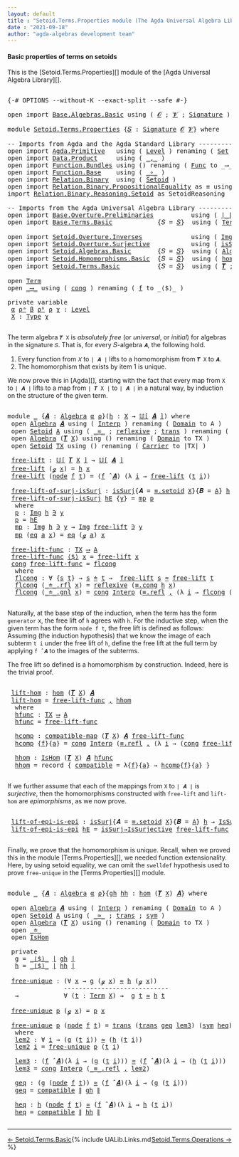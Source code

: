 ```yaml
---
layout: default
title : "Setoid.Terms.Properties module (The Agda Universal Algebra Library)"
date : "2021-09-18"
author: "agda-algebras development team"
---
```


#### <a id="basic-properties">Basic properties of terms on setoids</a>

This is the [Setoid.Terms.Properties][] module of the [Agda Universal Algebra Library][].

<pre class="Agda">

<a id="342" class="Symbol">{-#</a> <a id="346" class="Keyword">OPTIONS</a> <a id="354" class="Pragma">--without-K</a> <a id="366" class="Pragma">--exact-split</a> <a id="380" class="Pragma">--safe</a> <a id="387" class="Symbol">#-}</a>

<a id="392" class="Keyword">open</a> <a id="397" class="Keyword">import</a> <a id="404" href="Base.Algebras.Basic.html" class="Module">Base.Algebras.Basic</a> <a id="424" class="Keyword">using</a> <a id="430" class="Symbol">(</a> <a id="432" href="Base.Algebras.Basic.html#1160" class="Generalizable">𝓞</a> <a id="434" class="Symbol">;</a> <a id="436" href="Base.Algebras.Basic.html#1162" class="Generalizable">𝓥</a> <a id="438" class="Symbol">;</a> <a id="440" href="Base.Algebras.Basic.html#3888" class="Function">Signature</a> <a id="450" class="Symbol">)</a>

<a id="453" class="Keyword">module</a> <a id="460" href="Setoid.Terms.Properties.html" class="Module">Setoid.Terms.Properties</a> <a id="484" class="Symbol">{</a><a id="485" href="Setoid.Terms.Properties.html#485" class="Bound">𝑆</a> <a id="487" class="Symbol">:</a> <a id="489" href="Base.Algebras.Basic.html#3888" class="Function">Signature</a> <a id="499" href="Base.Algebras.Basic.html#1160" class="Generalizable">𝓞</a> <a id="501" href="Base.Algebras.Basic.html#1162" class="Generalizable">𝓥</a><a id="502" class="Symbol">}</a> <a id="504" class="Keyword">where</a>

<a id="511" class="Comment">-- Imports from Agda and the Agda Standard Library ---------------------</a>
<a id="584" class="Keyword">open</a> <a id="589" class="Keyword">import</a> <a id="596" href="Agda.Primitive.html" class="Module">Agda.Primitive</a>   <a id="613" class="Keyword">using</a> <a id="619" class="Symbol">(</a> <a id="621" href="Agda.Primitive.html#597" class="Postulate">Level</a> <a id="627" class="Symbol">)</a> <a id="629" class="Keyword">renaming</a> <a id="638" class="Symbol">(</a> <a id="640" href="Agda.Primitive.html#326" class="Primitive">Set</a> <a id="644" class="Symbol">to</a> <a id="647" class="Primitive">Type</a> <a id="652" class="Symbol">)</a>
<a id="654" class="Keyword">open</a> <a id="659" class="Keyword">import</a> <a id="666" href="Data.Product.html" class="Module">Data.Product</a>     <a id="683" class="Keyword">using</a> <a id="689" class="Symbol">(</a> <a id="691" href="Agda.Builtin.Sigma.html#236" class="InductiveConstructor Operator">_,_</a> <a id="695" class="Symbol">)</a>
<a id="697" class="Keyword">open</a> <a id="702" class="Keyword">import</a> <a id="709" href="Function.Bundles.html" class="Module">Function.Bundles</a> <a id="726" class="Keyword">using</a> <a id="732" class="Symbol">()</a> <a id="735" class="Keyword">renaming</a> <a id="744" class="Symbol">(</a> <a id="746" href="Function.Bundles.html#1868" class="Record">Func</a> <a id="751" class="Symbol">to</a> <a id="754" class="Record">_⟶_</a> <a id="758" class="Symbol">)</a>
<a id="760" class="Keyword">open</a> <a id="765" class="Keyword">import</a> <a id="772" href="Function.Base.html" class="Module">Function.Base</a>    <a id="789" class="Keyword">using</a> <a id="795" class="Symbol">(</a> <a id="797" href="Function.Base.html#1031" class="Function Operator">_∘_</a> <a id="801" class="Symbol">)</a>
<a id="803" class="Keyword">open</a> <a id="808" class="Keyword">import</a> <a id="815" href="Relation.Binary.html" class="Module">Relation.Binary</a>  <a id="832" class="Keyword">using</a> <a id="838" class="Symbol">(</a> <a id="840" href="Relation.Binary.Bundles.html#1009" class="Record">Setoid</a> <a id="847" class="Symbol">)</a>
<a id="849" class="Keyword">open</a> <a id="854" class="Keyword">import</a> <a id="861" href="Relation.Binary.PropositionalEquality.html" class="Module">Relation.Binary.PropositionalEquality</a> <a id="899" class="Symbol">as</a> <a id="902" class="Module">≡</a> <a id="904" class="Keyword">using</a> <a id="910" class="Symbol">(</a><a id="911" href="Agda.Builtin.Equality.html#151" class="Datatype Operator">_≡_</a><a id="914" class="Symbol">)</a>
<a id="916" class="Keyword">import</a> <a id="923" href="Relation.Binary.Reasoning.Setoid.html" class="Module">Relation.Binary.Reasoning.Setoid</a> <a id="956" class="Symbol">as</a> <a id="959" class="Module">SetoidReasoning</a>

<a id="976" class="Comment">-- Imports from the Agda Universal Algebra Library ------------------------------------------------</a>
<a id="1076" class="Keyword">open</a> <a id="1081" class="Keyword">import</a> <a id="1088" href="Base.Overture.Preliminaries.html" class="Module">Base.Overture.Preliminaries</a>          <a id="1125" class="Keyword">using</a> <a id="1131" class="Symbol">(</a> <a id="1133" href="Base.Overture.Preliminaries.html#4397" class="Function Operator">∣_∣</a> <a id="1137" class="Symbol">;</a> <a id="1139" href="Base.Overture.Preliminaries.html#4435" class="Function Operator">∥_∥</a> <a id="1143" class="Symbol">)</a>
<a id="1145" class="Keyword">open</a> <a id="1150" class="Keyword">import</a> <a id="1157" href="Base.Terms.Basic.html" class="Module">Base.Terms.Basic</a>            <a id="1185" class="Symbol">{</a><a id="1186" class="Argument">𝑆</a> <a id="1188" class="Symbol">=</a> <a id="1190" href="Setoid.Terms.Properties.html#485" class="Bound">𝑆</a><a id="1191" class="Symbol">}</a>  <a id="1194" class="Keyword">using</a> <a id="1200" class="Symbol">(</a> <a id="1202" href="Base.Terms.Basic.html#2021" class="Datatype">Term</a> <a id="1207" class="Symbol">)</a>

<a id="1210" class="Keyword">open</a> <a id="1215" class="Keyword">import</a> <a id="1222" href="Setoid.Overture.Inverses.html" class="Module">Setoid.Overture.Inverses</a>             <a id="1259" class="Keyword">using</a> <a id="1265" class="Symbol">(</a> <a id="1267" href="Setoid.Overture.Inverses.html#1769" class="Datatype Operator">Img_∋_</a> <a id="1274" class="Symbol">;</a> <a id="1276" href="Setoid.Overture.Inverses.html#1820" class="InductiveConstructor">eq</a> <a id="1279" class="Symbol">)</a>
<a id="1281" class="Keyword">open</a> <a id="1286" class="Keyword">import</a> <a id="1293" href="Setoid.Overture.Surjective.html" class="Module">Setoid.Overture.Surjective</a>           <a id="1330" class="Keyword">using</a> <a id="1336" class="Symbol">(</a> <a id="1338" href="Setoid.Overture.Surjective.html#1963" class="Function">isSurj</a> <a id="1345" class="Symbol">;</a> <a id="1347" href="Setoid.Overture.Surjective.html#2049" class="Function">IsSurjective</a> <a id="1360" class="Symbol">;</a> <a id="1362" href="Setoid.Overture.Surjective.html#2133" class="Function">isSurj→IsSurjective</a> <a id="1382" class="Symbol">)</a>
<a id="1384" class="Keyword">open</a> <a id="1389" class="Keyword">import</a> <a id="1396" href="Setoid.Algebras.Basic.html" class="Module">Setoid.Algebras.Basic</a>       <a id="1424" class="Symbol">{</a><a id="1425" class="Argument">𝑆</a> <a id="1427" class="Symbol">=</a> <a id="1429" href="Setoid.Terms.Properties.html#485" class="Bound">𝑆</a><a id="1430" class="Symbol">}</a>  <a id="1433" class="Keyword">using</a> <a id="1439" class="Symbol">(</a> <a id="1441" href="Setoid.Algebras.Basic.html#2890" class="Record">Algebra</a> <a id="1449" class="Symbol">;</a> <a id="1451" href="Setoid.Algebras.Basic.html#3636" class="Function Operator">𝕌[_]</a> <a id="1456" class="Symbol">;</a> <a id="1458" href="Setoid.Algebras.Basic.html#4038" class="Function Operator">_̂_</a> <a id="1462" class="Symbol">)</a>
<a id="1464" class="Keyword">open</a> <a id="1469" class="Keyword">import</a> <a id="1476" href="Setoid.Homomorphisms.Basic.html" class="Module">Setoid.Homomorphisms.Basic</a>  <a id="1504" class="Symbol">{</a><a id="1505" class="Argument">𝑆</a> <a id="1507" class="Symbol">=</a> <a id="1509" href="Setoid.Terms.Properties.html#485" class="Bound">𝑆</a><a id="1510" class="Symbol">}</a>  <a id="1513" class="Keyword">using</a> <a id="1519" class="Symbol">(</a> <a id="1521" href="Setoid.Homomorphisms.Basic.html#1980" class="Function">hom</a> <a id="1525" class="Symbol">;</a> <a id="1527" href="Setoid.Homomorphisms.Basic.html#1734" class="Function">compatible-map</a> <a id="1542" class="Symbol">;</a> <a id="1544" href="Setoid.Homomorphisms.Basic.html#1884" class="Record">IsHom</a> <a id="1550" class="Symbol">)</a>
<a id="1552" class="Keyword">open</a> <a id="1557" class="Keyword">import</a> <a id="1564" href="Setoid.Terms.Basic.html" class="Module">Setoid.Terms.Basic</a>          <a id="1592" class="Symbol">{</a><a id="1593" class="Argument">𝑆</a> <a id="1595" class="Symbol">=</a> <a id="1597" href="Setoid.Terms.Properties.html#485" class="Bound">𝑆</a><a id="1598" class="Symbol">}</a>  <a id="1601" class="Keyword">using</a> <a id="1607" class="Symbol">(</a> <a id="1609" href="Setoid.Terms.Basic.html#2932" class="Function">𝑻</a> <a id="1611" class="Symbol">;</a> <a id="1613" href="Setoid.Terms.Basic.html#2061" class="Datatype Operator">_≐_</a>  <a id="1618" class="Symbol">;</a> <a id="1620" href="Setoid.Terms.Basic.html#2296" class="Function">≐-isRefl</a> <a id="1629" class="Symbol">)</a>

<a id="1632" class="Keyword">open</a> <a id="1637" href="Base.Terms.Basic.html#2021" class="Module">Term</a>
<a id="1642" class="Keyword">open</a> <a id="1647" href="Setoid.Terms.Properties.html#754" class="Module">_⟶_</a> <a id="1651" class="Keyword">using</a> <a id="1657" class="Symbol">(</a> <a id="1659" href="Function.Bundles.html#1938" class="Field">cong</a> <a id="1664" class="Symbol">)</a> <a id="1666" class="Keyword">renaming</a> <a id="1675" class="Symbol">(</a> <a id="1677" href="Function.Bundles.html#1919" class="Field">f</a> <a id="1679" class="Symbol">to</a> <a id="1682" class="Field">_⟨$⟩_</a> <a id="1688" class="Symbol">)</a>

<a id="1691" class="Keyword">private</a> <a id="1699" class="Keyword">variable</a>
 <a id="1709" href="Setoid.Terms.Properties.html#1709" class="Generalizable">α</a> <a id="1711" href="Setoid.Terms.Properties.html#1711" class="Generalizable">ρᵃ</a> <a id="1714" href="Setoid.Terms.Properties.html#1714" class="Generalizable">β</a> <a id="1716" href="Setoid.Terms.Properties.html#1716" class="Generalizable">ρᵇ</a> <a id="1719" href="Setoid.Terms.Properties.html#1719" class="Generalizable">ρ</a> <a id="1721" href="Setoid.Terms.Properties.html#1721" class="Generalizable">χ</a> <a id="1723" class="Symbol">:</a> <a id="1725" href="Agda.Primitive.html#597" class="Postulate">Level</a>
 <a id="1732" href="Setoid.Terms.Properties.html#1732" class="Generalizable">X</a> <a id="1734" class="Symbol">:</a> <a id="1736" href="Setoid.Terms.Properties.html#647" class="Primitive">Type</a> <a id="1741" href="Setoid.Terms.Properties.html#1721" class="Generalizable">χ</a>

</pre>

The term algebra `𝑻 X` is *absolutely free* (or *universal*, or *initial*) for algebras in the signature `𝑆`. That is, for every 𝑆-algebra `𝑨`, the following hold.

1. Every function from `𝑋` to `∣ 𝑨 ∣` lifts to a homomorphism from `𝑻 X` to `𝑨`.
2. The homomorphism that exists by item 1 is unique.

We now prove this in [Agda][], starting with the fact that every map from `X` to `∣ 𝑨 ∣` lifts to a map from `∣ 𝑻 X ∣` to `∣ 𝑨 ∣` in a natural way, by induction on the structure of the given term.

<pre class="Agda">

<a id="2268" class="Keyword">module</a> <a id="2275" href="Setoid.Terms.Properties.html#2275" class="Module">_</a> <a id="2277" class="Symbol">{</a><a id="2278" href="Setoid.Terms.Properties.html#2278" class="Bound">𝑨</a> <a id="2280" class="Symbol">:</a> <a id="2282" href="Setoid.Algebras.Basic.html#2890" class="Record">Algebra</a> <a id="2290" href="Setoid.Terms.Properties.html#1709" class="Generalizable">α</a> <a id="2292" href="Setoid.Terms.Properties.html#1719" class="Generalizable">ρ</a><a id="2293" class="Symbol">}(</a><a id="2295" href="Setoid.Terms.Properties.html#2295" class="Bound">h</a> <a id="2297" class="Symbol">:</a> <a id="2299" href="Setoid.Terms.Properties.html#1732" class="Generalizable">X</a> <a id="2301" class="Symbol">→</a> <a id="2303" href="Setoid.Algebras.Basic.html#3636" class="Function Operator">𝕌[</a> <a id="2306" href="Setoid.Terms.Properties.html#2278" class="Bound">𝑨</a> <a id="2308" href="Setoid.Algebras.Basic.html#3636" class="Function Operator">]</a><a id="2309" class="Symbol">)</a> <a id="2311" class="Keyword">where</a>
 <a id="2318" class="Keyword">open</a> <a id="2323" href="Setoid.Algebras.Basic.html#2890" class="Module">Algebra</a> <a id="2331" href="Setoid.Terms.Properties.html#2278" class="Bound">𝑨</a> <a id="2333" class="Keyword">using</a> <a id="2339" class="Symbol">(</a> <a id="2341" href="Setoid.Algebras.Basic.html#2969" class="Field">Interp</a> <a id="2348" class="Symbol">)</a> <a id="2350" class="Keyword">renaming</a> <a id="2359" class="Symbol">(</a> <a id="2361" href="Setoid.Algebras.Basic.html#2947" class="Field">Domain</a> <a id="2368" class="Symbol">to</a> <a id="2371" class="Field">A</a> <a id="2373" class="Symbol">)</a>
 <a id="2376" class="Keyword">open</a> <a id="2381" href="Relation.Binary.Bundles.html#1009" class="Module">Setoid</a> <a id="2388" href="Setoid.Terms.Properties.html#2371" class="Function">A</a> <a id="2390" class="Keyword">using</a> <a id="2396" class="Symbol">(</a> <a id="2398" href="Relation.Binary.Bundles.html#1098" class="Field Operator">_≈_</a> <a id="2402" class="Symbol">;</a> <a id="2404" href="Relation.Binary.Structures.html#1646" class="Function">reflexive</a> <a id="2414" class="Symbol">;</a> <a id="2416" href="Relation.Binary.Structures.html#1620" class="Function">trans</a> <a id="2422" class="Symbol">)</a> <a id="2424" class="Keyword">renaming</a> <a id="2433" class="Symbol">(</a> <a id="2435" href="Relation.Binary.Bundles.html#1072" class="Field">Carrier</a> <a id="2443" class="Symbol">to</a> <a id="2446" class="Field">∣A∣</a> <a id="2450" class="Symbol">)</a>
 <a id="2453" class="Keyword">open</a> <a id="2458" href="Setoid.Algebras.Basic.html#2890" class="Module">Algebra</a> <a id="2466" class="Symbol">(</a><a id="2467" href="Setoid.Terms.Basic.html#2932" class="Function">𝑻</a> <a id="2469" href="Setoid.Terms.Properties.html#2299" class="Bound">X</a><a id="2470" class="Symbol">)</a> <a id="2472" class="Keyword">using</a> <a id="2478" class="Symbol">()</a> <a id="2481" class="Keyword">renaming</a> <a id="2490" class="Symbol">(</a> <a id="2492" href="Setoid.Algebras.Basic.html#2947" class="Field">Domain</a> <a id="2499" class="Symbol">to</a> <a id="2502" class="Field">TX</a> <a id="2505" class="Symbol">)</a>
 <a id="2508" class="Keyword">open</a> <a id="2513" href="Relation.Binary.Bundles.html#1009" class="Module">Setoid</a> <a id="2520" href="Setoid.Terms.Properties.html#2502" class="Function">TX</a> <a id="2523" class="Keyword">using</a> <a id="2529" class="Symbol">()</a> <a id="2532" class="Keyword">renaming</a> <a id="2541" class="Symbol">(</a> <a id="2543" href="Relation.Binary.Bundles.html#1072" class="Field">Carrier</a> <a id="2551" class="Symbol">to</a> <a id="2554" class="Field">∣TX∣</a> <a id="2559" class="Symbol">)</a>

 <a id="2563" href="Setoid.Terms.Properties.html#2563" class="Function">free-lift</a> <a id="2573" class="Symbol">:</a> <a id="2575" href="Setoid.Algebras.Basic.html#3636" class="Function Operator">𝕌[</a> <a id="2578" href="Setoid.Terms.Basic.html#2932" class="Function">𝑻</a> <a id="2580" href="Setoid.Terms.Properties.html#2299" class="Bound">X</a> <a id="2582" href="Setoid.Algebras.Basic.html#3636" class="Function Operator">]</a> <a id="2584" class="Symbol">→</a> <a id="2586" href="Setoid.Algebras.Basic.html#3636" class="Function Operator">𝕌[</a> <a id="2589" href="Setoid.Terms.Properties.html#2278" class="Bound">𝑨</a> <a id="2591" href="Setoid.Algebras.Basic.html#3636" class="Function Operator">]</a>
 <a id="2594" href="Setoid.Terms.Properties.html#2563" class="Function">free-lift</a> <a id="2604" class="Symbol">(</a><a id="2605" href="Base.Terms.Basic.html#2062" class="InductiveConstructor">ℊ</a> <a id="2607" href="Setoid.Terms.Properties.html#2607" class="Bound">x</a><a id="2608" class="Symbol">)</a> <a id="2610" class="Symbol">=</a> <a id="2612" href="Setoid.Terms.Properties.html#2295" class="Bound">h</a> <a id="2614" href="Setoid.Terms.Properties.html#2607" class="Bound">x</a>
 <a id="2617" href="Setoid.Terms.Properties.html#2563" class="Function">free-lift</a> <a id="2627" class="Symbol">(</a><a id="2628" href="Base.Terms.Basic.html#2104" class="InductiveConstructor">node</a> <a id="2633" href="Setoid.Terms.Properties.html#2633" class="Bound">f</a> <a id="2635" href="Setoid.Terms.Properties.html#2635" class="Bound">t</a><a id="2636" class="Symbol">)</a> <a id="2638" class="Symbol">=</a> <a id="2640" class="Symbol">(</a><a id="2641" href="Setoid.Terms.Properties.html#2633" class="Bound">f</a> <a id="2643" href="Setoid.Algebras.Basic.html#4038" class="Function Operator">̂</a> <a id="2645" href="Setoid.Terms.Properties.html#2278" class="Bound">𝑨</a><a id="2646" class="Symbol">)</a> <a id="2648" class="Symbol">(λ</a> <a id="2651" href="Setoid.Terms.Properties.html#2651" class="Bound">i</a> <a id="2653" class="Symbol">→</a> <a id="2655" href="Setoid.Terms.Properties.html#2563" class="Function">free-lift</a> <a id="2665" class="Symbol">(</a><a id="2666" href="Setoid.Terms.Properties.html#2635" class="Bound">t</a> <a id="2668" href="Setoid.Terms.Properties.html#2651" class="Bound">i</a><a id="2669" class="Symbol">))</a>

 <a id="2674" href="Setoid.Terms.Properties.html#2674" class="Function">free-lift-of-surj-isSurj</a> <a id="2699" class="Symbol">:</a> <a id="2701" href="Setoid.Overture.Surjective.html#1963" class="Function">isSurj</a><a id="2707" class="Symbol">{</a><a id="2708" class="Argument">𝑨</a> <a id="2710" class="Symbol">=</a> <a id="2712" href="Relation.Binary.PropositionalEquality.Properties.html#3972" class="Function">≡.setoid</a> <a id="2721" href="Setoid.Terms.Properties.html#2299" class="Bound">X</a><a id="2722" class="Symbol">}{</a><a id="2724" class="Argument">𝑩</a> <a id="2726" class="Symbol">=</a> <a id="2728" href="Setoid.Terms.Properties.html#2371" class="Function">A</a><a id="2729" class="Symbol">}</a> <a id="2731" href="Setoid.Terms.Properties.html#2295" class="Bound">h</a> <a id="2733" class="Symbol">→</a> <a id="2735" href="Setoid.Overture.Surjective.html#1963" class="Function">isSurj</a><a id="2741" class="Symbol">{</a><a id="2742" class="Argument">𝑨</a> <a id="2744" class="Symbol">=</a> <a id="2746" href="Setoid.Terms.Properties.html#2502" class="Function">TX</a><a id="2748" class="Symbol">}{</a><a id="2750" class="Argument">𝑩</a> <a id="2752" class="Symbol">=</a> <a id="2754" href="Setoid.Terms.Properties.html#2371" class="Function">A</a><a id="2755" class="Symbol">}</a> <a id="2757" href="Setoid.Terms.Properties.html#2563" class="Function">free-lift</a>
 <a id="2768" href="Setoid.Terms.Properties.html#2674" class="Function">free-lift-of-surj-isSurj</a> <a id="2793" href="Setoid.Terms.Properties.html#2793" class="Bound">hE</a> <a id="2796" class="Symbol">{</a><a id="2797" href="Setoid.Terms.Properties.html#2797" class="Bound">y</a><a id="2798" class="Symbol">}</a> <a id="2800" class="Symbol">=</a> <a id="2802" href="Setoid.Terms.Properties.html#2842" class="Function">mp</a> <a id="2805" href="Setoid.Terms.Properties.html#2817" class="Function">p</a>
  <a id="2809" class="Keyword">where</a>
  <a id="2817" href="Setoid.Terms.Properties.html#2817" class="Function">p</a> <a id="2819" class="Symbol">:</a> <a id="2821" href="Setoid.Overture.Inverses.html#1769" class="Datatype Operator">Img</a> <a id="2825" href="Setoid.Terms.Properties.html#2295" class="Bound">h</a> <a id="2827" href="Setoid.Overture.Inverses.html#1769" class="Datatype Operator">∋</a> <a id="2829" href="Setoid.Terms.Properties.html#2797" class="Bound">y</a>
  <a id="2833" href="Setoid.Terms.Properties.html#2817" class="Function">p</a> <a id="2835" class="Symbol">=</a> <a id="2837" href="Setoid.Terms.Properties.html#2793" class="Bound">hE</a>
  <a id="2842" href="Setoid.Terms.Properties.html#2842" class="Function">mp</a> <a id="2845" class="Symbol">:</a> <a id="2847" href="Setoid.Overture.Inverses.html#1769" class="Datatype Operator">Img</a> <a id="2851" href="Setoid.Terms.Properties.html#2295" class="Bound">h</a> <a id="2853" href="Setoid.Overture.Inverses.html#1769" class="Datatype Operator">∋</a> <a id="2855" href="Setoid.Terms.Properties.html#2797" class="Bound">y</a> <a id="2857" class="Symbol">→</a> <a id="2859" href="Setoid.Overture.Inverses.html#1769" class="Datatype Operator">Img</a> <a id="2863" href="Setoid.Terms.Properties.html#2563" class="Function">free-lift</a> <a id="2873" href="Setoid.Overture.Inverses.html#1769" class="Datatype Operator">∋</a> <a id="2875" href="Setoid.Terms.Properties.html#2797" class="Bound">y</a>
  <a id="2879" href="Setoid.Terms.Properties.html#2842" class="Function">mp</a> <a id="2882" class="Symbol">(</a><a id="2883" href="Setoid.Overture.Inverses.html#1820" class="InductiveConstructor">eq</a> <a id="2886" href="Setoid.Terms.Properties.html#2886" class="Bound">a</a> <a id="2888" href="Setoid.Terms.Properties.html#2888" class="Bound">x</a><a id="2889" class="Symbol">)</a> <a id="2891" class="Symbol">=</a> <a id="2893" href="Setoid.Overture.Inverses.html#1820" class="InductiveConstructor">eq</a> <a id="2896" class="Symbol">(</a><a id="2897" href="Base.Terms.Basic.html#2062" class="InductiveConstructor">ℊ</a> <a id="2899" href="Setoid.Terms.Properties.html#2886" class="Bound">a</a><a id="2900" class="Symbol">)</a> <a id="2902" href="Setoid.Terms.Properties.html#2888" class="Bound">x</a>

 <a id="2906" href="Setoid.Terms.Properties.html#2906" class="Function">free-lift-func</a> <a id="2921" class="Symbol">:</a> <a id="2923" href="Setoid.Terms.Properties.html#2502" class="Function">TX</a> <a id="2926" href="Setoid.Terms.Properties.html#754" class="Record Operator">⟶</a> <a id="2928" href="Setoid.Terms.Properties.html#2371" class="Function">A</a>
 <a id="2931" href="Setoid.Terms.Properties.html#2906" class="Function">free-lift-func</a> <a id="2946" href="Setoid.Terms.Properties.html#1682" class="Field Operator">⟨$⟩</a> <a id="2950" href="Setoid.Terms.Properties.html#2950" class="Bound">x</a> <a id="2952" class="Symbol">=</a> <a id="2954" href="Setoid.Terms.Properties.html#2563" class="Function">free-lift</a> <a id="2964" href="Setoid.Terms.Properties.html#2950" class="Bound">x</a>
 <a id="2967" href="Function.Bundles.html#1938" class="Field">cong</a> <a id="2972" href="Setoid.Terms.Properties.html#2906" class="Function">free-lift-func</a> <a id="2987" class="Symbol">=</a> <a id="2989" href="Setoid.Terms.Properties.html#3006" class="Function">flcong</a>
  <a id="2998" class="Keyword">where</a>
  <a id="3006" href="Setoid.Terms.Properties.html#3006" class="Function">flcong</a> <a id="3013" class="Symbol">:</a> <a id="3015" class="Symbol">∀</a> <a id="3017" class="Symbol">{</a><a id="3018" href="Setoid.Terms.Properties.html#3018" class="Bound">s</a> <a id="3020" href="Setoid.Terms.Properties.html#3020" class="Bound">t</a><a id="3021" class="Symbol">}</a> <a id="3023" class="Symbol">→</a> <a id="3025" href="Setoid.Terms.Properties.html#3018" class="Bound">s</a> <a id="3027" href="Setoid.Terms.Basic.html#2061" class="Datatype Operator">≐</a> <a id="3029" href="Setoid.Terms.Properties.html#3020" class="Bound">t</a> <a id="3031" class="Symbol">→</a>  <a id="3034" href="Setoid.Terms.Properties.html#2563" class="Function">free-lift</a> <a id="3044" href="Setoid.Terms.Properties.html#3018" class="Bound">s</a> <a id="3046" href="Relation.Binary.Bundles.html#1098" class="Function Operator">≈</a> <a id="3048" href="Setoid.Terms.Properties.html#2563" class="Function">free-lift</a> <a id="3058" href="Setoid.Terms.Properties.html#3020" class="Bound">t</a>
  <a id="3062" href="Setoid.Terms.Properties.html#3006" class="Function">flcong</a> <a id="3069" class="Symbol">(</a><a id="3070" href="Setoid.Terms.Basic.html#2105" class="InductiveConstructor">_≐_.rfl</a> <a id="3078" href="Setoid.Terms.Properties.html#3078" class="Bound">x</a><a id="3079" class="Symbol">)</a> <a id="3081" class="Symbol">=</a> <a id="3083" href="Relation.Binary.Structures.html#1646" class="Function">reflexive</a> <a id="3093" class="Symbol">(</a><a id="3094" href="Relation.Binary.PropositionalEquality.Core.html#1130" class="Function">≡.cong</a> <a id="3101" href="Setoid.Terms.Properties.html#2295" class="Bound">h</a> <a id="3103" href="Setoid.Terms.Properties.html#3078" class="Bound">x</a><a id="3104" class="Symbol">)</a>
  <a id="3108" href="Setoid.Terms.Properties.html#3006" class="Function">flcong</a> <a id="3115" class="Symbol">(</a><a id="3116" href="Setoid.Terms.Basic.html#2147" class="InductiveConstructor">_≐_.gnl</a> <a id="3124" href="Setoid.Terms.Properties.html#3124" class="Bound">x</a><a id="3125" class="Symbol">)</a> <a id="3127" class="Symbol">=</a> <a id="3129" href="Function.Bundles.html#1938" class="Field">cong</a> <a id="3134" href="Setoid.Algebras.Basic.html#2969" class="Function">Interp</a> <a id="3141" class="Symbol">(</a><a id="3142" href="Agda.Builtin.Equality.html#208" class="InductiveConstructor">≡.refl</a> <a id="3149" href="Agda.Builtin.Sigma.html#236" class="InductiveConstructor Operator">,</a> <a id="3151" class="Symbol">(λ</a> <a id="3154" href="Setoid.Terms.Properties.html#3154" class="Bound">i</a> <a id="3156" class="Symbol">→</a> <a id="3158" href="Setoid.Terms.Properties.html#3006" class="Function">flcong</a> <a id="3165" class="Symbol">(</a><a id="3166" href="Setoid.Terms.Properties.html#3124" class="Bound">x</a> <a id="3168" href="Setoid.Terms.Properties.html#3154" class="Bound">i</a><a id="3169" class="Symbol">)))</a>

</pre>

Naturally, at the base step of the induction, when the term has the form `generator`
x, the free lift of `h` agrees with `h`.  For the inductive step, when the
given term has the form `node f t`, the free lift is defined as
follows: Assuming (the induction hypothesis) that we know the image of each
subterm `t i` under the free lift of `h`, define the free lift at the
full term by applying `f ̂ 𝑨` to the images of the subterms.

The free lift so defined is a homomorphism by construction. Indeed, here is the trivial proof.

<pre class="Agda">

 <a id="3729" href="Setoid.Terms.Properties.html#3729" class="Function">lift-hom</a> <a id="3738" class="Symbol">:</a> <a id="3740" href="Setoid.Homomorphisms.Basic.html#1980" class="Function">hom</a> <a id="3744" class="Symbol">(</a><a id="3745" href="Setoid.Terms.Basic.html#2932" class="Function">𝑻</a> <a id="3747" href="Setoid.Terms.Properties.html#2299" class="Bound">X</a><a id="3748" class="Symbol">)</a> <a id="3750" href="Setoid.Terms.Properties.html#2278" class="Bound">𝑨</a>
 <a id="3753" href="Setoid.Terms.Properties.html#3729" class="Function">lift-hom</a> <a id="3762" class="Symbol">=</a> <a id="3764" href="Setoid.Terms.Properties.html#2906" class="Function">free-lift-func</a> <a id="3779" href="Agda.Builtin.Sigma.html#236" class="InductiveConstructor Operator">,</a> <a id="3781" href="Setoid.Terms.Properties.html#3972" class="Function">hhom</a>
  <a id="3788" class="Keyword">where</a>
  <a id="3796" href="Setoid.Terms.Properties.html#3796" class="Function">hfunc</a> <a id="3802" class="Symbol">:</a> <a id="3804" href="Setoid.Terms.Properties.html#2502" class="Function">TX</a> <a id="3807" href="Setoid.Terms.Properties.html#754" class="Record Operator">⟶</a> <a id="3809" href="Setoid.Terms.Properties.html#2371" class="Function">A</a>
  <a id="3813" href="Setoid.Terms.Properties.html#3796" class="Function">hfunc</a> <a id="3819" class="Symbol">=</a> <a id="3821" href="Setoid.Terms.Properties.html#2906" class="Function">free-lift-func</a>

  <a id="3839" href="Setoid.Terms.Properties.html#3839" class="Function">hcomp</a> <a id="3845" class="Symbol">:</a> <a id="3847" href="Setoid.Homomorphisms.Basic.html#1734" class="Function">compatible-map</a> <a id="3862" class="Symbol">(</a><a id="3863" href="Setoid.Terms.Basic.html#2932" class="Function">𝑻</a> <a id="3865" href="Setoid.Terms.Properties.html#2299" class="Bound">X</a><a id="3866" class="Symbol">)</a> <a id="3868" href="Setoid.Terms.Properties.html#2278" class="Bound">𝑨</a> <a id="3870" href="Setoid.Terms.Properties.html#2906" class="Function">free-lift-func</a>
  <a id="3887" href="Setoid.Terms.Properties.html#3839" class="Function">hcomp</a> <a id="3893" class="Symbol">{</a><a id="3894" href="Setoid.Terms.Properties.html#3894" class="Bound">f</a><a id="3895" class="Symbol">}{</a><a id="3897" href="Setoid.Terms.Properties.html#3897" class="Bound">a</a><a id="3898" class="Symbol">}</a> <a id="3900" class="Symbol">=</a> <a id="3902" href="Function.Bundles.html#1938" class="Field">cong</a> <a id="3907" href="Setoid.Algebras.Basic.html#2969" class="Function">Interp</a> <a id="3914" class="Symbol">(</a><a id="3915" href="Agda.Builtin.Equality.html#208" class="InductiveConstructor">≡.refl</a> <a id="3922" href="Agda.Builtin.Sigma.html#236" class="InductiveConstructor Operator">,</a> <a id="3924" class="Symbol">(λ</a> <a id="3927" href="Setoid.Terms.Properties.html#3927" class="Bound">i</a> <a id="3929" class="Symbol">→</a> <a id="3931" class="Symbol">(</a><a id="3932" href="Function.Bundles.html#1938" class="Field">cong</a> <a id="3937" href="Setoid.Terms.Properties.html#2906" class="Function">free-lift-func</a><a id="3951" class="Symbol">){</a><a id="3953" href="Setoid.Terms.Properties.html#3897" class="Bound">a</a> <a id="3955" href="Setoid.Terms.Properties.html#3927" class="Bound">i</a><a id="3956" class="Symbol">}</a> <a id="3958" href="Setoid.Terms.Basic.html#2296" class="Function">≐-isRefl</a><a id="3966" class="Symbol">))</a>

  <a id="3972" href="Setoid.Terms.Properties.html#3972" class="Function">hhom</a> <a id="3977" class="Symbol">:</a> <a id="3979" href="Setoid.Homomorphisms.Basic.html#1884" class="Record">IsHom</a> <a id="3985" class="Symbol">(</a><a id="3986" href="Setoid.Terms.Basic.html#2932" class="Function">𝑻</a> <a id="3988" href="Setoid.Terms.Properties.html#2299" class="Bound">X</a><a id="3989" class="Symbol">)</a> <a id="3991" href="Setoid.Terms.Properties.html#2278" class="Bound">𝑨</a> <a id="3993" href="Setoid.Terms.Properties.html#3796" class="Function">hfunc</a>
  <a id="4001" href="Setoid.Terms.Properties.html#3972" class="Function">hhom</a> <a id="4006" class="Symbol">=</a> <a id="4008" class="Keyword">record</a> <a id="4015" class="Symbol">{</a> <a id="4017" href="Setoid.Homomorphisms.Basic.html#1948" class="Field">compatible</a> <a id="4028" class="Symbol">=</a> <a id="4030" class="Symbol">λ{</a><a id="4032" href="Setoid.Terms.Properties.html#4032" class="Bound">f</a><a id="4033" class="Symbol">}{</a><a id="4035" href="Setoid.Terms.Properties.html#4035" class="Bound">a</a><a id="4036" class="Symbol">}</a> <a id="4038" class="Symbol">→</a> <a id="4040" href="Setoid.Terms.Properties.html#3839" class="Function">hcomp</a><a id="4045" class="Symbol">{</a><a id="4046" href="Setoid.Terms.Properties.html#4032" class="Bound">f</a><a id="4047" class="Symbol">}{</a><a id="4049" href="Setoid.Terms.Properties.html#4035" class="Bound">a</a><a id="4050" class="Symbol">}</a> <a id="4052" class="Symbol">}</a>
 
</pre>

If we further assume that each of the mappings from `X` to `∣ 𝑨 ∣` is *surjective*, then the homomorphisms constructed with `free-lift` and `lift-hom` are *epimorphisms*, as we now prove.

<pre class="Agda">

 <a id="4272" href="Setoid.Terms.Properties.html#4272" class="Function">lift-of-epi-is-epi</a> <a id="4291" class="Symbol">:</a> <a id="4293" href="Setoid.Overture.Surjective.html#1963" class="Function">isSurj</a><a id="4299" class="Symbol">{</a><a id="4300" class="Argument">𝑨</a> <a id="4302" class="Symbol">=</a> <a id="4304" href="Relation.Binary.PropositionalEquality.Properties.html#3972" class="Function">≡.setoid</a> <a id="4313" href="Setoid.Terms.Properties.html#2299" class="Bound">X</a><a id="4314" class="Symbol">}{</a><a id="4316" class="Argument">𝑩</a> <a id="4318" class="Symbol">=</a> <a id="4320" href="Setoid.Terms.Properties.html#2371" class="Function">A</a><a id="4321" class="Symbol">}</a> <a id="4323" href="Setoid.Terms.Properties.html#2295" class="Bound">h</a> <a id="4325" class="Symbol">→</a> <a id="4327" href="Setoid.Overture.Surjective.html#2049" class="Function">IsSurjective</a> <a id="4340" href="Setoid.Terms.Properties.html#2906" class="Function">free-lift-func</a>
 <a id="4356" href="Setoid.Terms.Properties.html#4272" class="Function">lift-of-epi-is-epi</a> <a id="4375" href="Setoid.Terms.Properties.html#4375" class="Bound">hE</a> <a id="4378" class="Symbol">=</a> <a id="4380" href="Setoid.Overture.Surjective.html#2133" class="Function">isSurj→IsSurjective</a> <a id="4400" href="Setoid.Terms.Properties.html#2906" class="Function">free-lift-func</a> <a id="4415" class="Symbol">(</a><a id="4416" href="Setoid.Terms.Properties.html#2674" class="Function">free-lift-of-surj-isSurj</a> <a id="4441" href="Setoid.Terms.Properties.html#4375" class="Bound">hE</a><a id="4443" class="Symbol">)</a>

</pre>

Finally, we prove that the homomorphism is unique.  Recall, when we proved this in the module [Terms.Properties][], we needed function extensionality. Here, by using setoid equality, we can omit the `swelldef` hypothesis used to prove `free-unique` in the [Terms.Properties][] module.

<pre class="Agda">

<a id="4758" class="Keyword">module</a> <a id="4765" href="Setoid.Terms.Properties.html#4765" class="Module">_</a> <a id="4767" class="Symbol">{</a><a id="4768" href="Setoid.Terms.Properties.html#4768" class="Bound">𝑨</a> <a id="4770" class="Symbol">:</a> <a id="4772" href="Setoid.Algebras.Basic.html#2890" class="Record">Algebra</a> <a id="4780" href="Setoid.Terms.Properties.html#1709" class="Generalizable">α</a> <a id="4782" href="Setoid.Terms.Properties.html#1719" class="Generalizable">ρ</a><a id="4783" class="Symbol">}{</a><a id="4785" href="Setoid.Terms.Properties.html#4785" class="Bound">gh</a> <a id="4788" href="Setoid.Terms.Properties.html#4788" class="Bound">hh</a> <a id="4791" class="Symbol">:</a> <a id="4793" href="Setoid.Homomorphisms.Basic.html#1980" class="Function">hom</a> <a id="4797" class="Symbol">(</a><a id="4798" href="Setoid.Terms.Basic.html#2932" class="Function">𝑻</a> <a id="4800" href="Setoid.Terms.Properties.html#1732" class="Generalizable">X</a><a id="4801" class="Symbol">)</a> <a id="4803" href="Setoid.Terms.Properties.html#4768" class="Bound">𝑨</a><a id="4804" class="Symbol">}</a> <a id="4806" class="Keyword">where</a>

 <a id="4814" class="Keyword">open</a> <a id="4819" href="Setoid.Algebras.Basic.html#2890" class="Module">Algebra</a> <a id="4827" href="Setoid.Terms.Properties.html#4768" class="Bound">𝑨</a> <a id="4829" class="Keyword">using</a> <a id="4835" class="Symbol">(</a> <a id="4837" href="Setoid.Algebras.Basic.html#2969" class="Field">Interp</a> <a id="4844" class="Symbol">)</a> <a id="4846" class="Keyword">renaming</a> <a id="4855" class="Symbol">(</a> <a id="4857" href="Setoid.Algebras.Basic.html#2947" class="Field">Domain</a> <a id="4864" class="Symbol">to</a> <a id="4867" class="Field">A</a> <a id="4869" class="Symbol">)</a>
 <a id="4872" class="Keyword">open</a> <a id="4877" href="Relation.Binary.Bundles.html#1009" class="Module">Setoid</a> <a id="4884" href="Setoid.Terms.Properties.html#4867" class="Function">A</a> <a id="4886" class="Keyword">using</a> <a id="4892" class="Symbol">(</a> <a id="4894" href="Relation.Binary.Bundles.html#1098" class="Field Operator">_≈_</a> <a id="4898" class="Symbol">;</a> <a id="4900" href="Relation.Binary.Structures.html#1620" class="Function">trans</a> <a id="4906" class="Symbol">;</a> <a id="4908" href="Relation.Binary.Structures.html#1594" class="Function">sym</a> <a id="4912" class="Symbol">)</a>
 <a id="4915" class="Keyword">open</a> <a id="4920" href="Setoid.Algebras.Basic.html#2890" class="Module">Algebra</a> <a id="4928" class="Symbol">(</a><a id="4929" href="Setoid.Terms.Basic.html#2932" class="Function">𝑻</a> <a id="4931" href="Setoid.Terms.Properties.html#4800" class="Bound">X</a><a id="4932" class="Symbol">)</a> <a id="4934" class="Keyword">using</a> <a id="4940" class="Symbol">()</a> <a id="4943" class="Keyword">renaming</a> <a id="4952" class="Symbol">(</a> <a id="4954" href="Setoid.Algebras.Basic.html#2947" class="Field">Domain</a> <a id="4961" class="Symbol">to</a> <a id="4964" class="Field">TX</a> <a id="4967" class="Symbol">)</a>
 <a id="4970" class="Keyword">open</a> <a id="4975" href="Setoid.Terms.Basic.html#2061" class="Module Operator">_≐_</a>
 <a id="4980" class="Keyword">open</a> <a id="4985" href="Setoid.Homomorphisms.Basic.html#1884" class="Module">IsHom</a>

 <a id="4993" class="Keyword">private</a>
  <a id="5003" href="Setoid.Terms.Properties.html#5003" class="Function">g</a> <a id="5005" class="Symbol">=</a> <a id="5007" href="Setoid.Terms.Properties.html#1682" class="Field Operator">_⟨$⟩_</a> <a id="5013" href="Base.Overture.Preliminaries.html#4397" class="Function Operator">∣</a> <a id="5015" href="Setoid.Terms.Properties.html#4785" class="Bound">gh</a> <a id="5018" href="Base.Overture.Preliminaries.html#4397" class="Function Operator">∣</a>
  <a id="5022" href="Setoid.Terms.Properties.html#5022" class="Function">h</a> <a id="5024" class="Symbol">=</a> <a id="5026" href="Setoid.Terms.Properties.html#1682" class="Field Operator">_⟨$⟩_</a> <a id="5032" href="Base.Overture.Preliminaries.html#4397" class="Function Operator">∣</a> <a id="5034" href="Setoid.Terms.Properties.html#4788" class="Bound">hh</a> <a id="5037" href="Base.Overture.Preliminaries.html#4397" class="Function Operator">∣</a>

 <a id="5041" href="Setoid.Terms.Properties.html#5041" class="Function">free-unique</a> <a id="5053" class="Symbol">:</a> <a id="5055" class="Symbol">(∀</a> <a id="5058" href="Setoid.Terms.Properties.html#5058" class="Bound">x</a> <a id="5060" class="Symbol">→</a> <a id="5062" href="Setoid.Terms.Properties.html#5003" class="Function">g</a> <a id="5064" class="Symbol">(</a><a id="5065" href="Base.Terms.Basic.html#2062" class="InductiveConstructor">ℊ</a> <a id="5067" href="Setoid.Terms.Properties.html#5058" class="Bound">x</a><a id="5068" class="Symbol">)</a> <a id="5070" href="Relation.Binary.Bundles.html#1098" class="Function Operator">≈</a> <a id="5072" href="Setoid.Terms.Properties.html#5022" class="Function">h</a> <a id="5074" class="Symbol">(</a><a id="5075" href="Base.Terms.Basic.html#2062" class="InductiveConstructor">ℊ</a> <a id="5077" href="Setoid.Terms.Properties.html#5058" class="Bound">x</a><a id="5078" class="Symbol">))</a>
               <a id="5096" class="Comment">----------------------------</a>
  <a id="5127" class="Symbol">→</a>            <a id="5140" class="Symbol">∀</a> <a id="5142" class="Symbol">(</a><a id="5143" href="Setoid.Terms.Properties.html#5143" class="Bound">t</a> <a id="5145" class="Symbol">:</a> <a id="5147" href="Base.Terms.Basic.html#2021" class="Datatype">Term</a> <a id="5152" href="Setoid.Terms.Properties.html#4800" class="Bound">X</a><a id="5153" class="Symbol">)</a> <a id="5155" class="Symbol">→</a>  <a id="5158" href="Setoid.Terms.Properties.html#5003" class="Function">g</a> <a id="5160" href="Setoid.Terms.Properties.html#5143" class="Bound">t</a> <a id="5162" href="Relation.Binary.Bundles.html#1098" class="Function Operator">≈</a> <a id="5164" href="Setoid.Terms.Properties.html#5022" class="Function">h</a> <a id="5166" href="Setoid.Terms.Properties.html#5143" class="Bound">t</a>

 <a id="5170" href="Setoid.Terms.Properties.html#5041" class="Function">free-unique</a> <a id="5182" href="Setoid.Terms.Properties.html#5182" class="Bound">p</a> <a id="5184" class="Symbol">(</a><a id="5185" href="Base.Terms.Basic.html#2062" class="InductiveConstructor">ℊ</a> <a id="5187" href="Setoid.Terms.Properties.html#5187" class="Bound">x</a><a id="5188" class="Symbol">)</a> <a id="5190" class="Symbol">=</a> <a id="5192" href="Setoid.Terms.Properties.html#5182" class="Bound">p</a> <a id="5194" href="Setoid.Terms.Properties.html#5187" class="Bound">x</a>

 <a id="5198" href="Setoid.Terms.Properties.html#5041" class="Function">free-unique</a> <a id="5210" href="Setoid.Terms.Properties.html#5210" class="Bound">p</a> <a id="5212" class="Symbol">(</a><a id="5213" href="Base.Terms.Basic.html#2104" class="InductiveConstructor">node</a> <a id="5218" href="Setoid.Terms.Properties.html#5218" class="Bound">f</a> <a id="5220" href="Setoid.Terms.Properties.html#5220" class="Bound">t</a><a id="5221" class="Symbol">)</a> <a id="5223" class="Symbol">=</a> <a id="5225" href="Relation.Binary.Structures.html#1620" class="Function">trans</a> <a id="5231" class="Symbol">(</a><a id="5232" href="Relation.Binary.Structures.html#1620" class="Function">trans</a> <a id="5238" href="Setoid.Terms.Properties.html#5438" class="Function">geq</a> <a id="5242" href="Setoid.Terms.Properties.html#5337" class="Function">lem3</a><a id="5246" class="Symbol">)</a> <a id="5248" class="Symbol">(</a><a id="5249" href="Relation.Binary.Structures.html#1594" class="Function">sym</a> <a id="5253" href="Setoid.Terms.Properties.html#5515" class="Function">heq</a><a id="5256" class="Symbol">)</a>
  <a id="5260" class="Keyword">where</a>
  <a id="5268" href="Setoid.Terms.Properties.html#5268" class="Function">lem2</a> <a id="5273" class="Symbol">:</a> <a id="5275" class="Symbol">∀</a> <a id="5277" href="Setoid.Terms.Properties.html#5277" class="Bound">i</a> <a id="5279" class="Symbol">→</a> <a id="5281" class="Symbol">(</a><a id="5282" href="Setoid.Terms.Properties.html#5003" class="Function">g</a> <a id="5284" class="Symbol">(</a><a id="5285" href="Setoid.Terms.Properties.html#5220" class="Bound">t</a> <a id="5287" href="Setoid.Terms.Properties.html#5277" class="Bound">i</a><a id="5288" class="Symbol">))</a> <a id="5291" href="Relation.Binary.Bundles.html#1098" class="Function Operator">≈</a> <a id="5293" class="Symbol">(</a><a id="5294" href="Setoid.Terms.Properties.html#5022" class="Function">h</a> <a id="5296" class="Symbol">(</a><a id="5297" href="Setoid.Terms.Properties.html#5220" class="Bound">t</a> <a id="5299" href="Setoid.Terms.Properties.html#5277" class="Bound">i</a><a id="5300" class="Symbol">))</a>
  <a id="5305" href="Setoid.Terms.Properties.html#5268" class="Function">lem2</a> <a id="5310" href="Setoid.Terms.Properties.html#5310" class="Bound">i</a> <a id="5312" class="Symbol">=</a> <a id="5314" href="Setoid.Terms.Properties.html#5041" class="Function">free-unique</a> <a id="5326" href="Setoid.Terms.Properties.html#5210" class="Bound">p</a> <a id="5328" class="Symbol">(</a><a id="5329" href="Setoid.Terms.Properties.html#5220" class="Bound">t</a> <a id="5331" href="Setoid.Terms.Properties.html#5310" class="Bound">i</a><a id="5332" class="Symbol">)</a>

  <a id="5337" href="Setoid.Terms.Properties.html#5337" class="Function">lem3</a> <a id="5342" class="Symbol">:</a> <a id="5344" class="Symbol">(</a><a id="5345" href="Setoid.Terms.Properties.html#5218" class="Bound">f</a> <a id="5347" href="Setoid.Algebras.Basic.html#4038" class="Function Operator">̂</a> <a id="5349" href="Setoid.Terms.Properties.html#4768" class="Bound">𝑨</a><a id="5350" class="Symbol">)(λ</a> <a id="5354" href="Setoid.Terms.Properties.html#5354" class="Bound">i</a> <a id="5356" class="Symbol">→</a> <a id="5358" class="Symbol">(</a><a id="5359" href="Setoid.Terms.Properties.html#5003" class="Function">g</a> <a id="5361" class="Symbol">(</a><a id="5362" href="Setoid.Terms.Properties.html#5220" class="Bound">t</a> <a id="5364" href="Setoid.Terms.Properties.html#5354" class="Bound">i</a><a id="5365" class="Symbol">)))</a> <a id="5369" href="Relation.Binary.Bundles.html#1098" class="Function Operator">≈</a> <a id="5371" class="Symbol">(</a><a id="5372" href="Setoid.Terms.Properties.html#5218" class="Bound">f</a> <a id="5374" href="Setoid.Algebras.Basic.html#4038" class="Function Operator">̂</a> <a id="5376" href="Setoid.Terms.Properties.html#4768" class="Bound">𝑨</a><a id="5377" class="Symbol">)(λ</a> <a id="5381" href="Setoid.Terms.Properties.html#5381" class="Bound">i</a> <a id="5383" class="Symbol">→</a> <a id="5385" class="Symbol">(</a><a id="5386" href="Setoid.Terms.Properties.html#5022" class="Function">h</a> <a id="5388" class="Symbol">(</a><a id="5389" href="Setoid.Terms.Properties.html#5220" class="Bound">t</a> <a id="5391" href="Setoid.Terms.Properties.html#5381" class="Bound">i</a><a id="5392" class="Symbol">)))</a>
  <a id="5398" href="Setoid.Terms.Properties.html#5337" class="Function">lem3</a> <a id="5403" class="Symbol">=</a> <a id="5405" href="Function.Bundles.html#1938" class="Field">cong</a> <a id="5410" href="Setoid.Algebras.Basic.html#2969" class="Function">Interp</a> <a id="5417" class="Symbol">(</a><a id="5418" href="Agda.Builtin.Equality.html#208" class="InductiveConstructor">_≡_.refl</a> <a id="5427" href="Agda.Builtin.Sigma.html#236" class="InductiveConstructor Operator">,</a> <a id="5429" href="Setoid.Terms.Properties.html#5268" class="Function">lem2</a><a id="5433" class="Symbol">)</a>

  <a id="5438" href="Setoid.Terms.Properties.html#5438" class="Function">geq</a> <a id="5442" class="Symbol">:</a> <a id="5444" class="Symbol">(</a><a id="5445" href="Setoid.Terms.Properties.html#5003" class="Function">g</a> <a id="5447" class="Symbol">(</a><a id="5448" href="Base.Terms.Basic.html#2104" class="InductiveConstructor">node</a> <a id="5453" href="Setoid.Terms.Properties.html#5218" class="Bound">f</a> <a id="5455" href="Setoid.Terms.Properties.html#5220" class="Bound">t</a><a id="5456" class="Symbol">))</a> <a id="5459" href="Relation.Binary.Bundles.html#1098" class="Function Operator">≈</a> <a id="5461" class="Symbol">(</a><a id="5462" href="Setoid.Terms.Properties.html#5218" class="Bound">f</a> <a id="5464" href="Setoid.Algebras.Basic.html#4038" class="Function Operator">̂</a> <a id="5466" href="Setoid.Terms.Properties.html#4768" class="Bound">𝑨</a><a id="5467" class="Symbol">)(λ</a> <a id="5471" href="Setoid.Terms.Properties.html#5471" class="Bound">i</a> <a id="5473" class="Symbol">→</a> <a id="5475" class="Symbol">(</a><a id="5476" href="Setoid.Terms.Properties.html#5003" class="Function">g</a> <a id="5478" class="Symbol">(</a><a id="5479" href="Setoid.Terms.Properties.html#5220" class="Bound">t</a> <a id="5481" href="Setoid.Terms.Properties.html#5471" class="Bound">i</a><a id="5482" class="Symbol">)))</a>
  <a id="5488" href="Setoid.Terms.Properties.html#5438" class="Function">geq</a> <a id="5492" class="Symbol">=</a> <a id="5494" href="Setoid.Homomorphisms.Basic.html#1948" class="Field">compatible</a> <a id="5505" href="Base.Overture.Preliminaries.html#4435" class="Function Operator">∥</a> <a id="5507" href="Setoid.Terms.Properties.html#4785" class="Bound">gh</a> <a id="5510" href="Base.Overture.Preliminaries.html#4435" class="Function Operator">∥</a>

  <a id="5515" href="Setoid.Terms.Properties.html#5515" class="Function">heq</a> <a id="5519" class="Symbol">:</a> <a id="5521" href="Setoid.Terms.Properties.html#5022" class="Function">h</a> <a id="5523" class="Symbol">(</a><a id="5524" href="Base.Terms.Basic.html#2104" class="InductiveConstructor">node</a> <a id="5529" href="Setoid.Terms.Properties.html#5218" class="Bound">f</a> <a id="5531" href="Setoid.Terms.Properties.html#5220" class="Bound">t</a><a id="5532" class="Symbol">)</a> <a id="5534" href="Relation.Binary.Bundles.html#1098" class="Function Operator">≈</a> <a id="5536" class="Symbol">(</a><a id="5537" href="Setoid.Terms.Properties.html#5218" class="Bound">f</a> <a id="5539" href="Setoid.Algebras.Basic.html#4038" class="Function Operator">̂</a> <a id="5541" href="Setoid.Terms.Properties.html#4768" class="Bound">𝑨</a><a id="5542" class="Symbol">)(λ</a> <a id="5546" href="Setoid.Terms.Properties.html#5546" class="Bound">i</a> <a id="5548" class="Symbol">→</a> <a id="5550" href="Setoid.Terms.Properties.html#5022" class="Function">h</a> <a id="5552" class="Symbol">(</a><a id="5553" href="Setoid.Terms.Properties.html#5220" class="Bound">t</a> <a id="5555" href="Setoid.Terms.Properties.html#5546" class="Bound">i</a><a id="5556" class="Symbol">))</a>
  <a id="5561" href="Setoid.Terms.Properties.html#5515" class="Function">heq</a> <a id="5565" class="Symbol">=</a> <a id="5567" href="Setoid.Homomorphisms.Basic.html#1948" class="Field">compatible</a> <a id="5578" href="Base.Overture.Preliminaries.html#4435" class="Function Operator">∥</a> <a id="5580" href="Setoid.Terms.Properties.html#4788" class="Bound">hh</a> <a id="5583" href="Base.Overture.Preliminaries.html#4435" class="Function Operator">∥</a>

</pre>

------------------------------

<span style="float:left;">[← Setoid.Terms.Basic](Setoid.Terms.Basic.html)</span>
<span style="float:right;">[Setoid.Terms.Operations →](Setoid.Terms.Operations.html)</span>

{% include UALib.Links.md %}


